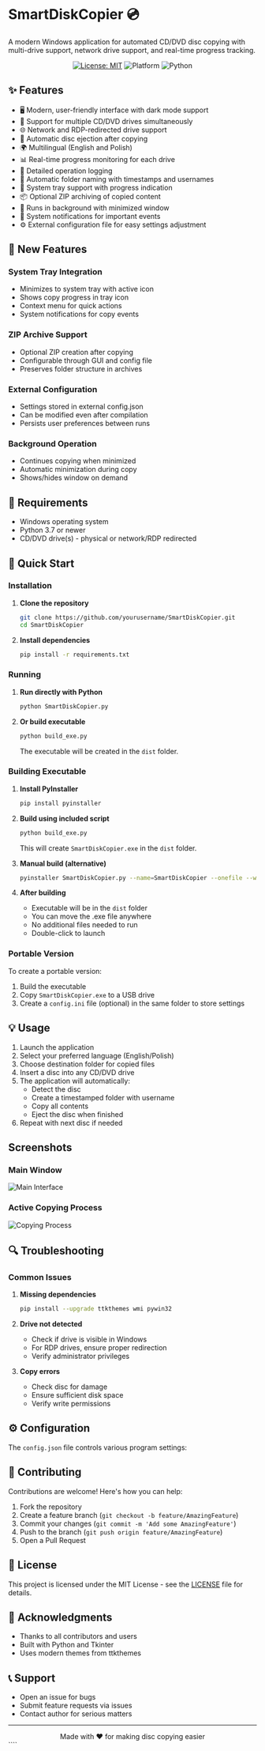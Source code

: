 # SmartDiskCopier 💿

A modern Windows application for automated CD/DVD disc copying with multi-drive support, network drive support, and real-time progress tracking.

<div align="center">

[![License: MIT](https://img.shields.io/badge/License-MIT-yellow.svg)](https://opensource.org/licenses/MIT)
![Platform](https://img.shields.io/badge/platform-Windows-blue)
![Python](https://img.shields.io/badge/Python-3.7+-green.svg)

</div>

## ✨ Features

- 🖥️ Modern, user-friendly interface with dark mode support
- 📀 Support for multiple CD/DVD drives simultaneously
- 🌐 Network and RDP-redirected drive support
- 🔄 Automatic disc ejection after copying
- 🌍 Multilingual (English and Polish)
- 📊 Real-time progress monitoring for each drive
- 📝 Detailed operation logging
- 💾 Automatic folder naming with timestamps and usernames
- 🔵 System tray support with progress indication
- 📦 Optional ZIP archiving of copied content
- 🚀 Runs in background with minimized window
- 🔔 System notifications for important events
- ⚙️ External configuration file for easy settings adjustment

## 🎯 New Features

### System Tray Integration
- Minimizes to system tray with active icon
- Shows copy progress in tray icon
- Context menu for quick actions
- System notifications for copy events

### ZIP Archive Support
- Optional ZIP creation after copying
- Configurable through GUI and config file
- Preserves folder structure in archives

### External Configuration
- Settings stored in external config.json
- Can be modified even after compilation
- Persists user preferences between runs

### Background Operation
- Continues copying when minimized
- Automatic minimization during copy
- Shows/hides window on demand

## 🔧 Requirements

- Windows operating system
- Python 3.7 or newer
- CD/DVD drive(s) - physical or network/RDP redirected

## 🚀 Quick Start

### Installation

1. **Clone the repository**
   ```bash
   git clone https://github.com/yourusername/SmartDiskCopier.git
   cd SmartDiskCopier
   ```

2. **Install dependencies**
   ```bash
   pip install -r requirements.txt
   ```

### Running

1. **Run directly with Python**
   ```bash
   python SmartDiskCopier.py
   ```

2. **Or build executable**
   ```bash
   python build_exe.py
   ```
   The executable will be created in the `dist` folder.

### Building Executable

1. **Install PyInstaller**
   ```bash
   pip install pyinstaller
   ```

2. **Build using included script**
   ```bash
   python build_exe.py
   ```
   This will create `SmartDiskCopier.exe` in the `dist` folder.

3. **Manual build (alternative)**
   ```bash
   pyinstaller SmartDiskCopier.py --name=SmartDiskCopier --onefile --windowed --icon=app_icon.ico --add-data="translations.py;." --clean
   ```

4. **After building**
   - Executable will be in the `dist` folder
   - You can move the .exe file anywhere
   - No additional files needed to run
   - Double-click to launch

### Portable Version

To create a portable version:
1. Build the executable
2. Copy `SmartDiskCopier.exe` to a USB drive
3. Create a `config.ini` file (optional) in the same folder to store settings

## 💡 Usage

1. Launch the application
2. Select your preferred language (English/Polish)
3. Choose destination folder for copied files
4. Insert a disc into any CD/DVD drive
5. The application will automatically:
   - Detect the disc
   - Create a timestamped folder with username
   - Copy all contents
   - Eject the disc when finished
6. Repeat with next disc if needed

## Screenshots

### Main Window
![Main Interface](screenshots/main_interface.png)

### Active Copying Process
![Copying Process](screenshots/copying_process.png)

## 🔍 Troubleshooting

### Common Issues

1. **Missing dependencies**
   ```bash
   pip install --upgrade ttkthemes wmi pywin32
   ```

2. **Drive not detected**
   - Check if drive is visible in Windows
   - For RDP drives, ensure proper redirection
   - Verify administrator privileges

3. **Copy errors**
   - Check disc for damage
   - Ensure sufficient disk space
   - Verify write permissions

## ⚙️ Configuration

The `config.json` file controls various program settings:

## 🤝 Contributing

Contributions are welcome! Here's how you can help:

1. Fork the repository
2. Create a feature branch (`git checkout -b feature/AmazingFeature`)
3. Commit your changes (`git commit -m 'Add some AmazingFeature'`)
4. Push to the branch (`git push origin feature/AmazingFeature`)
5. Open a Pull Request

## 📄 License

This project is licensed under the MIT License - see the [LICENSE](LICENSE) file for details.

## 🙏 Acknowledgments

- Thanks to all contributors and users
- Built with Python and Tkinter
- Uses modern themes from ttkthemes

## 📞 Support

- Open an issue for bugs
- Submit feature requests via issues
- Contact author for serious matters

---
<div align="center">
Made with ❤️ for making disc copying easier
</div>
````

